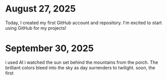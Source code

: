  # August 27, 2025
Today, I created my first GitHub account and repository. I'm excited to start using GitHub for my projects!

# September 30, 2025
i used AI     i watched the sun set behind the mountains from the porch.  The brilliant colors bleed into the sky as day surrenders to twilight. soon, the first 
